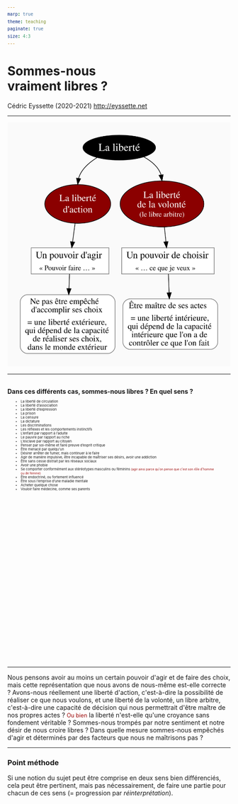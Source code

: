 ```yaml
---
marp: true
theme: teaching
paginate: true
size: 4:3
---
```


<!-- _class: titre -->

# Sommes-nous<br/> vraiment libres ? <!-- fit -->
Cédric Eyssette (2020-2021)
http://eyssette.net

---
<!-- _class: pp i1t0 -->
![](https://raw.githubusercontent.com/eyssette/graphviz-examples/master/diagram/liberte-action-liberte-volonte.svg)

<!-- 
« Pouvoir faire … » : Liberté d'action : pouvoir d'agir => ne pas être empêché de faire ce qu'on a choisi de faire (liberté extérieure : focalisation sur la réalisation, dans le monde extérieur, de ses choix)
« … Ce que je veux » : Liberté de la volonté (libre arbitre) : pouvoir de choisir et de décider par soi-même => être maître de ses actes (liberté intérieure : focalisation sur la capacité intérieure de contrôler ce que l'on fait)
– Condition des alternatives : plusieurs choix sont possibles, il y a plusieurs possibilités alternatives parmi lesquelles je peux choisir ; avoir réellement le choix entre plusieurs possibilités alternatives
– Condition de la source : je suis vraiment la source de mes propres actes, par les choix que je fais ; être véritablement la source de ses actes

Meilleur cas pour l'absence de la liberté d'action : la prison
Meilleur cas pour l'absence de liberté de la volonté : la maladie mentale
Cas de la liberté d'expression : à la fois liberté d'action (action de s'exprimer), mais aussi condition de l'exercice de la pensée, de la réflexion critique => de la liberté de la volonté
Ajouter  Exemple de Mandela ?

 -->

---
<!-- _class: colonnes -->
<style scoped>
h4{margin-bottom:10px; margin-top:30px!important;}
ul {
    font-size:54.8%;
    display:flex;
    flex-direction:column;
    flex-wrap: wrap;
    margin-left:0px;
    padding:0;
    height:590px!important;
    max-width:490px;
}
ul li {
    margin:0;
    margin-left:30px;
    padding-right:20px;
    text-align:left;
}
section.pm:before{top:640px}
span {font-size:0.90em}
</style>

#### Dans ces différents cas, sommes-nous libres ? En quel sens ? <!-- fit -->

<div class="puces">

- La liberté de circulation
- La liberté d’association
- La liberté d’expression
- La prison
- La censure
- La dictature
- Les discriminations
- Les réflexes et les comportements instinctifs
- L’enfant par rapport à l’adulte
- Le pauvre par rapport au riche
- L’esclave par rapport au citoyen
- Penser par soi-même et faire preuve d’esprit critique
- Être menacé par quelqu'un
- Désirer arrêter de fumer, mais continuer à le faire
- Agir de manière impulsive, être incapable de maîtriser ses désirs, avoir une addiction
- Être sans cesse distrait par les réseaux sociaux
- Avoir une phobie
- Se comporter conformément aux stéréotypes masculins ou féminins <span>(agir ainsi parce qu'on pense que c'est son rôle d'homme ou de femme)</span>
- Être endoctriné, ou fortement influencé
- Être sous l’emprise d’une maladie mentale
- Acheter quelque chose
- Vouloir faire médecine, comme ses parents
</div>


---
<!-- _class: fp -->
<style scoped>
span{color:#9e0a0a;}
</style>

Nous pensons avoir au moins un certain pouvoir d'agir et de faire des choix, mais cette représentation que nous avons de nous-même est-elle correcte ? Avons-nous réellement une liberté d'action, c'est-à-dire la possibilité de réaliser ce que nous voulons, et une liberté de la volonté, un libre arbitre, c'est-à-dire une capacité de décision qui nous permettrait d'être maître de nos propres actes ? <span>Ou bien</span> la liberté n'est-elle qu'une croyance sans fondement véritable ? Sommes-nous trompés par notre sentiment et notre désir de nous croire libres ? Dans quelle mesure sommes-nous empêchés d'agir et déterminés par des facteurs que nous ne maîtrisons pas ?

---
<!-- _class: pointmethode -->
### Point méthode
Si une notion du sujet peut être comprise en deux sens bien différenciés, cela peut être pertinent, mais pas nécessairement, de faire une partie pour chacun de ces sens (= progression par _réinterprétation_).

